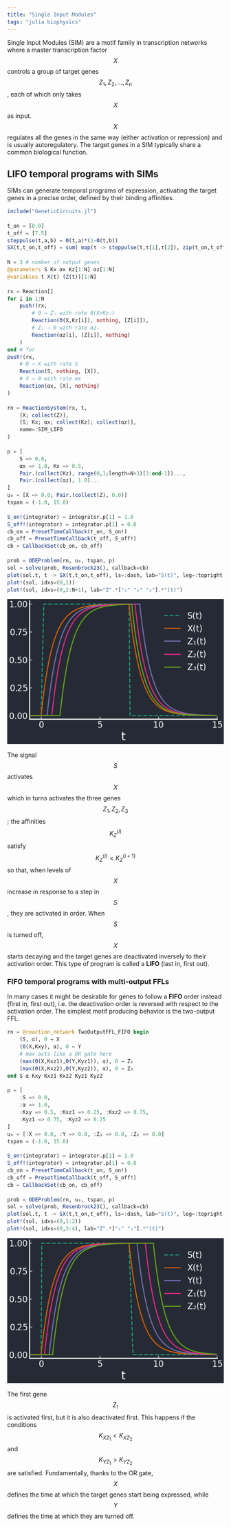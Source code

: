 ```yaml
---
title: "Single Input Modules"
tags: "julia biophysics"
---
```



<script src="https://cdn.mathjax.org/mathjax/latest/MathJax.js?config=TeX-AMS-MML_HTMLorMML" type="text/javascript"></script>

Single Input Modules (SIM) are a motif family in transcription networks
where a master transcription factor $$X$$ controls a group of target genes
$$Z_1, Z_2, \ldots, Z_n$$, each of which only takes $$X$$ as input.
$$X$$ regulates all the genes in the same way (either activation or repression)
and is usually autoregulatory.
The target genes in a SIM typically share a common biological function.

## LIFO temporal programs with SIMs
SIMs can generate temporal programs of expression, activating the target genes
in a precise order, defined by their binding affinities.

```julia
include("GeneticCircuits.jl")

t_on = [0.0]
t_off = [7.5]
steppulse(t,a,b) = Θ(t,a)*(1-Θ(t,b))
SX(t,t_on,t_off) = sum( map(τ -> steppulse(t,τ[1],τ[2]), zip(t_on,t_off)) )

N = 3 # number of output genes 
@parameters S Kx αx Kz[1:N] αz[1:N]
@variables t X(t) (Z(t))[1:N]

rx = Reaction[]
for i in 1:N
    push!(rx,
        # 0 → Zᵢ with rate Θ(X>Kzᵢ)
        Reaction(Θ(X,Kz[i]), nothing, [Z[i]]),
        # Zᵢ → 0 with rate αzᵢ
        Reaction(αz[i], [Z[i]], nothing)
    )
end # for
push!(rx,
    # 0 → X with rate S
    Reaction(S, nothing, [X]),
    # X → 0 with rate αx
    Reaction(αx, [X], nothing)
)

rn = ReactionSystem(rx, t,
    [X; collect(Z)],
    [S; Kx; αx; collect(Kz); collect(αz)],
    name=:SIM_LIFO
)

p = [
    S => 0.0,
    αx => 1.0, Kx => 0.5,
    Pair.(collect(Kz), range(0,1;length=N+3)[3:end-1])...,
    Pair.(collect(αz), 1.0)...
]
u₀ = [X => 0.0; Pair.(collect(Z), 0.0)]
tspan = (-1.0, 15.0)

S_on!(integrator) = integrator.p[1] = 1.0
S_off!(integrator) = integrator.p[1] = 0.0
cb_on = PresetTimeCallback(t_on, S_on!)
cb_off = PresetTimeCallback(t_off, S_off!)
cb = CallbackSet(cb_on, cb_off)

prob = ODEProblem(rn, u₀, tspan, p)
sol = solve(prob, Rosenbrock23(), callback=cb)
plot(sol.t, t -> SX(t,t_on,t_off), ls=:dash, lab="S(t)", leg=:topright)
plot!(sol, idxs=(0,1))
plot!(sol, idxs=(0,2:N+1), lab="Z".*["₁" "₂" "₃"].*"(t)")
```

![](/assets/2022-12-19-single-input-modules_1_1.png)


The signal $$S$$ activates $$X$$ which in turns activates the
three genes $$Z_1, Z_2, Z_3$$;
the affinities $$K_Z^{(i)}$$ satisfy
$$K_{Z}^{(i)} < K_{Z}^{(i+1)}$$ so that, when levels of $$X$$
increase in response to a step in $$S$$,
they are activated in order.
When $$S$$ is turned off, $$X$$ starts decaying and the
target genes are deactivated inversely to their activation order.
This type of program is called a **LIFO** (last in, first out).


### FIFO temporal programs with multi-output FFLs
In many cases it might be desirable for genes to follow a
**FIFO** order instead (first in, first out), i.e. the
deactivation order is reversed with respect to the activation order.
The simplest motif producing behavior is the two-output FFL.

```julia
rn = @reaction_network TwoOutputFFL_FIFO begin
    (S, α), 0 ↔ X
    (Θ(X,Kxy), α), 0 ↔ Y
    # max acts like a OR gate here
    (max(Θ(X,Kxz1),Θ(Y,Kyz1)), α), 0 ↔ Z₁
    (max(Θ(X,Kxz2),Θ(Y,Kyz2)), α), 0 ↔ Z₂
end S α Kxy Kxz1 Kxz2 Kyz1 Kyz2

p = [
    :S => 0.0,
    :α => 1.0,
    :Kxy => 0.5, :Kxz1 => 0.25, :Kxz2 => 0.75,
    :Kyz1 => 0.75, :Kyz2 => 0.25
]
u₀ = [:X => 0.0, :Y => 0.0, :Z₁ => 0.0, :Z₂ => 0.0]
tspan = (-1.0, 15.0)

S_on!(integrator) = integrator.p[1] = 1.0
S_off!(integrator) = integrator.p[1] = 0.0
cb_on = PresetTimeCallback(t_on, S_on!)
cb_off = PresetTimeCallback(t_off, S_off!)
cb = CallbackSet(cb_on, cb_off)

prob = ODEProblem(rn, u₀, tspan, p)
sol = solve(prob, Rosenbrock23(), callback=cb)
plot(sol.t, t -> SX(t,t_on,t_off), ls=:dash, lab="S(t)", leg=:topright)
plot!(sol, idxs=(0,1:2))
plot!(sol, idxs=(0,3:4), lab="Z".*["₁" "₂"].*"(t)")
```

![](/assets/2022-12-19-single-input-modules_2_1.png)


The first gene $$Z_1$$ is activated first, but it is also
deactivated first.
This happens if the conditions $$K_{XZ_1}<K_{XZ_2}$$
and $$K_{YZ_1}>K_{YZ_2}$$ are satisfied.
Fundamentally, thanks to the OR gate, $$X$$ defines the time at which the
target genes start being expressed, while $$Y$$ defines the time at which
they are turned off.
